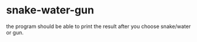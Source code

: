 # snake-water-gun
the program should be able to print the result after you choose snake/water or gun.
